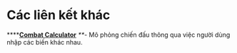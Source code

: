 # Các liên kết khác

\*\*\*\*[**Combat Calculator**](https://wax-dapps.site/crypto-blades/combat) _\*\*_- Mô phỏng chiến đấu thông qua việc người dùng nhập các biến khác nhau.


